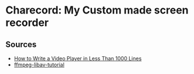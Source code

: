 # Charecord: My Custom made screen recorder

## Sources

- [How to Write a Video Player in Less Than 1000 Lines](http://dranger.com/ffmpeg/)
- [ffmpeg-libav-tutorial](https://github.com/leandromoreira/ffmpeg-libav-tutorial)
